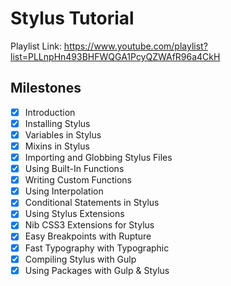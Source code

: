 # Stylus Tutorial

Playlist Link: <https://www.youtube.com/playlist?list=PLLnpHn493BHFWQGA1PcyQZWAfR96a4CkH>

## Milestones

- [x] Introduction
- [x] Installing Stylus
- [x] Variables in Stylus
- [x] Mixins in Stylus
- [x] Importing and Globbing Stylus Files
- [x] Using Built-In Functions
- [x] Writing Custom Functions
- [x] Using Interpolation
- [x] Conditional Statements in Stylus
- [x] Using Stylus Extensions
- [x] Nib CSS3 Extensions for Stylus
- [x] Easy Breakpoints with Rupture
- [x] Fast Typography with Typographic
- [x] Compiling Stylus with Gulp
- [x] Using Packages with Gulp & Stylus
